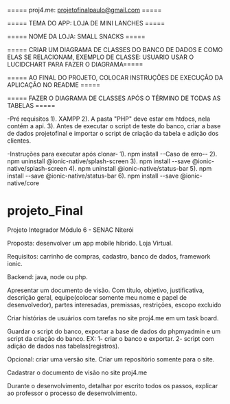 
===== proj4.me: projetofinalpaulo@gmail.com =====

===== TEMA DO APP: LOJA DE MINI LANCHES =====

===== NOME DA LOJA: SMALL SNACKS =====

===== CRIAR UM DIAGRAMA DE CLASSES DO BANCO DE DADOS E COMO ELAS SE RELACIONAM, EXEMPLO DE CLASSE: USUARIO USAR O LUCIDCHART PARA FAZER O DIAGRAMA=====

===== AO FINAL DO PROJETO, COLOCAR INSTRUÇÕES DE EXECUÇÃO DA APLICAÇÃO NO README =====

===== FAZER O DIAGRAMA DE CLASSES APÓS O TÉRMINO DE TODAS AS TABELAS =====

-Pré requisitos
      1). XAMPP
      2). A pasta "PHP" deve estar em htdocs, nela contém a api.
      3). Antes de executar o script de teste do banco, criar a base de dados projetofinal e importar o script de criação da tabela e adição dos clientes.

-Instruções para executar após clonar-
      1). npm install
      --Caso de erro--
      2). npm uninstall @ionic-native/splash-screen 
      3). npm install --save @ionic-native/splash-screen
      4). npm uninstall @ionic-native/status-bar
      5). npm install --save @ionic-native/status-bar
      6). npm install --save @ionic-native/core

# projeto_Final
Projeto Integrador Módulo 6 - SENAC Niterói

Proposta: desenvolver um app mobile híbrido. Loja Virtual.

Requisitos: carrinho de compras, cadastro, banco de dados, framework ionic.

Backend: java, node ou php.

  Apresentar um documento de visão.
  Com titulo, objetivo, justificativa, descrição geral, 
  equipe(colocar somente meu nome e papel de desenvolvedor), partes interesadas, premissas,
  restrições, escopo excluido

Criar histórias de usuários com tarefas no site proj4.me em um task board.

Guardar o script do banco, exportar a base de dados do phpmyadmin e um script da criação do banco.
  EX: 1- criar o banco e exportar.
      2- script com adição de dados nas tabelas(registros).

Opcional: criar uma versão site. Criar um repositório somente para o site.

Cadastrar o documento de visão no site proj4.me

Durante o desenvolvimento, detalhar por escrito todos os passos, explicar ao professor o processo de desenvolvimento.



